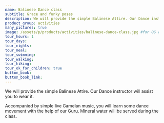 ```yaml
---
name: Balinese Dance class
subtitle: Grace and funky poses
description: We will provide the simple Balinese Attire. Our Dance instructor will assist you to wear it. Accompanied by simple live Gamelan music, you will learn some dance movement with the help of our Guru. Mineral water will be served during the class.
product_group: activities
many_pictures: true
image: /assets/p/products/activities/balinese-dance-class.jpg #for OG and twitter cards
tour_hours: 1
tour_days:
tour_nights:
tour_meal:
tour_swimming:
tour_walking:
tour_hiking:
tour_ok_for_children: true
button_book:
button_book_link:
---
```


We will provide the simple Balinese Attire. Our Dance instructor will assist you to wear it.

Accompanied by simple live Gamelan music, you will learn some dance movement with the help of our Guru. Mineral water will be served during the class.
